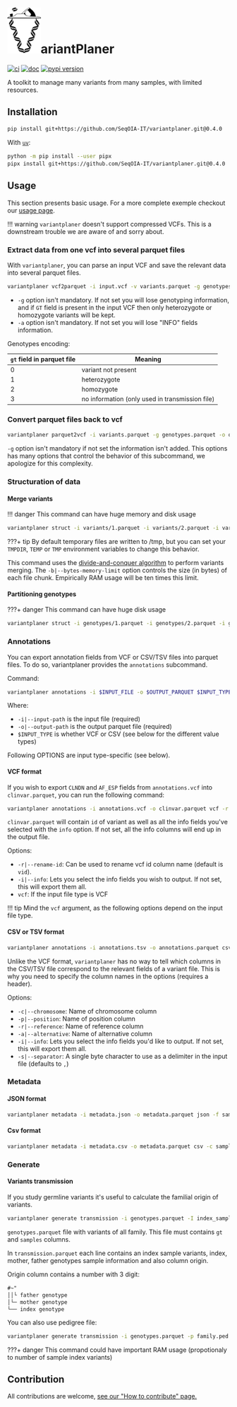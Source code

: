 # <img src="https://github.com/SeqOIA-IT/variantplaner/raw/main/docs/logo.svg" alt="variantplaner logo" width="15%">ariantPlaner


[![ci](https://github.com/SeqOIA-IT/variantplaner/actions/workflows/ci.yml/badge.svg)](https://github.com/SeqOIA-IT/variantplaner/actions/workflows/ci.yml)
[![doc](https://img.shields.io/badge/docs-mkdocs%20material-blue.svg?style=flat)](https://seqoia-it.github.io/variantplaner/)
[![pypi version](https://img.shields.io/pypi/v/variantplaner.svg)](https://pypi.org/project/variantplaner/)


A toolkit to manage many variants from many samples, with limited resources.

## Installation

```bash
pip install git+https://github.com/SeqOIA-IT/variantplaner.git@0.4.0
```

With [`uv`](https://docs.astral.sh/uv/):


```bash
python -m pip install --user pipx
pipx install git+https://github.com/SeqOIA-IT/variantplaner.git@0.4.0
```

## Usage

This section presents basic usage. For a more complete exemple checkout our [usage page](https://seqoia-it.github.io/variantplaner/usage/).

!!! warning
    `variantplaner` doesn't support compressed VCFs. This is a downstream trouble we are aware of and sorry about.

### Extract data from one vcf into several parquet files

With `variantplaner`, you can parse an input VCF and save the relevant data into several parquet files.

```bash
variantplaner vcf2parquet -i input.vcf -v variants.parquet -g genotypes.parquet -a annotations.parquet
```

- `-g` option isn't mandatory. If not set you will lose genotyping information, and if `GT` field is present in the input VCF then only heterozygote or homozygote variants will be kept.
- `-a` option isn't mandatory. If not set you will lose "INFO" fields information.


Genotypes encoding:

| `gt` field in parquet file | Meaning                                         |
| -------------------------- | ----------------------------------------------- |
| 0                          | variant not present                             |
| 1                          | heterozygote                                    |
| 2                          | homozygote                                      |
| 3                          | no information (only used in transmission file) |

### Convert parquet files back to vcf

```bash
variantplaner parquet2vcf -i variants.parquet -g genotypes.parquet -o output.vcf
```

`-g` option isn't mandatory if not set the information isn't added.
This options has many options that control the behavior of this subcommand, we apologize for this complexity.

### Structuration of data

#### Merge variants

!!! danger
    This command can have huge memory and disk usage

```bash
variantplaner struct -i variants/1.parquet -i variants/2.parquet -i variants/3.parquet … -i variants/n.parquet variants -o variants.parquet
```

???+ tip
    By default temporary files are written to /tmp, but you can set your `TMPDIR`, `TEMP` or `TMP` environment variables to change this behavior.

This command uses the [divide-and-conquer algorithm](https://en.wikipedia.org/wiki/Divide-and-conquer_algorithm) to perform variants merging. The `-b|--bytes-memory-limit` option controls the size (in bytes) of each file chunk. Empirically RAM usage will be ten times this limit.

#### Partitioning genotypes

???+ danger
    This command can have huge disk usage

```bash
variantplaner struct -i genotypes/1.parquet -i genotypes/2.parquet -i genotypes/3.parquet … -i genotypes/n.parquet genotypes -p partition_prefix/
```

### Annotations

You can export annotation fields from VCF or CSV/TSV files into parquet files.
To do so, variantplaner provides the `annotations` subcommand.

Command:
```bash
variantplaner annotations -i $INPUT_FILE -o $OUTPUT_PARQUET $INPUT_TYPE [OPTIONS...]
```

Where:

- `-i|--input-path` is the input file (required)
- `-o|--output-path` is the output parquet file (required)
- `$INPUT_TYPE` is whether VCF or CSV (see below for the different value types)

Following OPTIONS are input type-specific (see below).

#### VCF format

If you wish to export `CLNDN` and `AF_ESP` fields from `annotations.vcf` into `clinvar.parquet`, you can run the following command:

```bash
variantplaner annotations -i annotations.vcf -o clinvar.parquet vcf -r annot_id --info CLNDN --info AF_ESP
```

`clinvar.parquet` will contain `id` of variant as well as all the info fields you've selected with the `info` option.
If not set, all the info columns will end up in the output file.

Options:

- `-r|--rename-id`: Can be used to rename vcf id column name (default is `vid`).
- `-i|--info`: Lets you select the info fields you wish to output. If not set, this will export them all.
- `vcf`: If the input file type is VCF

!!! tip
    Mind the `vcf` argument, as the following options depend on the input file type.

#### CSV or TSV format

```bash
variantplaner annotations -i annotations.tsv -o annotations.parquet csv -c chr -p pos -r ref -a alt -s$'\t' --info CLNDN --info AF_ESP
```

Unlike the VCF format, `variantplaner` has no way to tell which columns in the CSV/TSV file correspond to the relevant fields of a variant file.
This is why you need to specify the column names in the options (requires a header).

Options:

- `-c|--chromosome`: Name of chromosome column
- `-p|--position`: Name of position column
- `-r|--reference`: Name of reference column
- `-a|--alternative`: Name of alternative column
- `-i|--info`: Lets you select the info fields you'd like to output. If not set, this will export them all.
- `-s|--separator`: A single byte character to use as a delimiter in the input file (defaults to `,`)

### Metadata

#### JSON format

```bash
variantplaner metadata -i metadata.json -o metadata.parquet json -f sample -f link -f kindex
```

#### Csv format

```bash
variantplaner metadata -i metadata.csv -o metadata.parquet csv -c sample -c link -c kindex
```

### Generate

#### Variants transmission

If you study germline variants it's useful to calculate the familial origin of variants.

```bash
variantplaner generate transmission -i genotypes.parquet -I index_sample_name -m mother_sample_name -f father_sample_name -t transmission.parquet
```

`genotypes.parquet` file with variants of all family. This file must contains `gt` and `samples` columns.

In `transmission.parquet` each line contains an index sample variants, index, mother, father genotypes sample information and also column origin.

Origin column contains a number with 3 digit:
```
#~"
││└ father genotype
│└─ mother genotype
└── index genotype
```

You can also use pedigree file:

```bash
variantplaner generate transmission -i genotypes.parquet -p family.ped -t transmission.parquet
```

???+ danger
	This command could have important RAM usage (propotionaly to number of sample index variants)

## Contribution

All contributions are welcome, [see our "How to contribute" page.](https://seqoia-it.github.io/variantplaner/contributing/)
